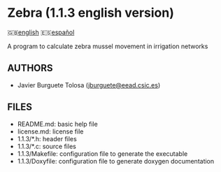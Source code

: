Zebra (1.1.3 english version)
=============================

:uk:[english](README.md) :es:[español](README.es.md)

A program to calculate zebra mussel movement in irrigation networks

AUTHORS
-------

* Javier Burguete Tolosa (jburguete@eead.csic.es)

FILES
-----

* README.md: basic help file
* license.md: license file
* 1.1.3/\*.h: header files
* 1.1.3/\*.c: source files
* 1.1.3/Makefile: configuration file to generate the executable
* 1.1.3/Doxyfile: configuration file to generate doxygen documentation
